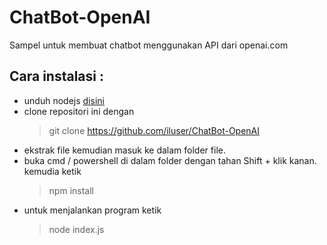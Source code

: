 # ChatBot-OpenAI
Sampel untuk membuat chatbot menggunakan API dari openai.com

## Cara instalasi :
- unduh nodejs [disini](https://nodejs.org/en/download/)
- clone repositori ini dengan 
  > git clone https://github.com/iluser/ChatBot-OpenAI
- ekstrak file kemudian masuk ke dalam folder file.
- buka cmd / powershell di dalam folder dengan tahan Shift + klik kanan. kemudia ketik
  > npm install
- untuk menjalankan program ketik
  > node index.js
